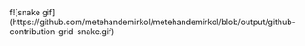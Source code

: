 <div style = align-items: center;>
 f![snake gif](https://github.com/metehandemirkol/metehandemirkol/blob/output/github-contribution-grid-snake.gif)
</div>
